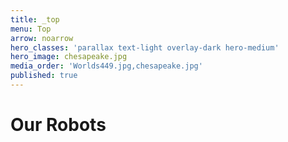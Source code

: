 ```yaml
---
title: _top
menu: Top
arrow: noarrow
hero_classes: 'parallax text-light overlay-dark hero-medium'
hero_image: chesapeake.jpg
media_order: 'Worlds449.jpg,chesapeake.jpg'
published: true
---
```


# **Our Robots**

